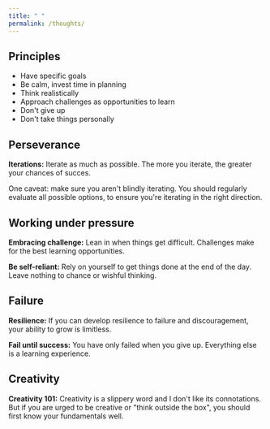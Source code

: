 ```yaml
---
title: " "
permalink: /thoughts/
---
```


## Principles

- Have specific goals
- Be calm, invest time in planning
- Think realistically
- Approach challenges as opportunities to learn
- Don't give up
- Don't take things personally

## Perseverance

**Iterations:** Iterate as much as possible. The more you iterate, the greater your chances of succes. 

One caveat: make sure you aren't blindly iterating. You should regularly evaluate all possible options, to ensure you're iterating in the right direction. 

## Working under pressure

**Embracing challenge:** Lean in when things get difficult. Challenges make for the best learning opportunities.

**Be self-reliant:** Rely on yourself to get things done at the end of the day. Leave nothing to chance or wishful thinking.

## Failure

**Resilience:** If you can develop resilience to failure and discouragement, your ability to grow is limitless.

**Fail until success:** You have only failed when you give up. Everything else is a learning experience.

## Creativity

**Creativity 101:** Creativity is a slippery word and I don't like its connotations. But if you are urged to be creative or "think outside the box", you should first know your fundamentals well. 

